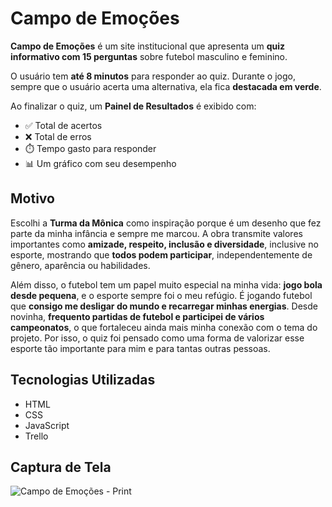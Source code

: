 #  Campo de Emoções

**Campo de Emoções** é um site institucional que apresenta um **quiz informativo com 15 perguntas** sobre futebol masculino e feminino.  

O usuário tem **até 8 minutos** para responder ao quiz. Durante o jogo, sempre que o usuário acerta uma alternativa, ela fica **destacada em verde**.

Ao finalizar o quiz, um **Painel de Resultados** é exibido com:
- ✅ Total de acertos  
- ❌ Total de erros  
- ⏱️ Tempo gasto para responder  
- 📊 Um gráfico com seu desempenho

## Motivo

Escolhi a **Turma da Mônica** como inspiração porque é um desenho que fez parte da minha infância e sempre me marcou. A obra transmite valores importantes como **amizade, respeito, inclusão e diversidade**, inclusive no esporte, mostrando que **todos podem participar**, independentemente de gênero, aparência ou habilidades.

Além disso, o futebol tem um papel muito especial na minha vida: **jogo bola desde pequena**, e o esporte sempre foi o meu refúgio. É jogando futebol que **consigo me desligar do mundo e recarregar minhas energias**. Desde novinha, **frequento partidas de futebol e participei de vários campeonatos**, o que fortaleceu ainda mais minha conexão com o tema do projeto. Por isso, o quiz foi pensado como uma forma de valorizar esse esporte tão importante para mim e para tantas outras pessoas.

## Tecnologias Utilizadas

- HTML  
- CSS  
- JavaScript
- Trello

## Captura de Tela

![Campo de Emoções - Print](https://github.com/user-attachments/assets/23177fa1-ee68-41f1-a068-0a86f5fb8e74)

